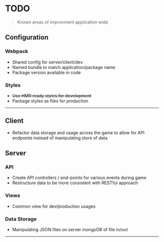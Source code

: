 # TODO
> Known areas of improvment application wide

## Configuration

### Webpack
- Shared config for server/client/dev
- Named bundle to match application/package name
- Package version available in code

### Styles
- ~~Use HMR ready styles for development~~
- Package styles as files for production

---

## Client

- Refactor data storage and usage across the game to allow for API endpoints instead of manipulating store of data 

## Server

### API
- Create API controllers / end-points for various events during game
- Restructure data to be more consistent with RESTful approach

### Views
- Common view for dev/production usages

### Data Storage
- Manipulating JSON files on server mongoDB of file in/out

---
